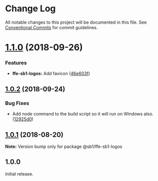 # Change Log

All notable changes to this project will be documented in this file.
See [Conventional Commits](https://conventionalcommits.org) for commit guidelines.

<a name="1.1.0"></a>

# [1.1.0](https://github.com/SpareBank1/designsystem/compare/@sb1/ffe-sb1-logos@1.0.2...@sb1/ffe-sb1-logos@1.1.0) (2018-09-26)

### Features

-   **ffe-sb1-logos:** Add favicon ([46e603f](https://github.com/SpareBank1/designsystem/commit/46e603f))

<a name="1.0.2"></a>

## [1.0.2](https://github.com/SpareBank1/designsystem/compare/@sb1/ffe-sb1-logos@1.0.1...@sb1/ffe-sb1-logos@1.0.2) (2018-09-24)

### Bug Fixes

-   Add node command to the build script so it will run on Windows also. ([12925d0](https://github.com/SpareBank1/designsystem/commit/12925d0))

<a name="1.0.1"></a>

## [1.0.1](https://github.com/SpareBank1/designsystem/compare/@sb1/ffe-sb1-logos@1.0.0...@sb1/ffe-sb1-logos@1.0.1) (2018-08-20)

**Note:** Version bump only for package @sb1/ffe-sb1-logos

## 1.0.0

Initial release.
